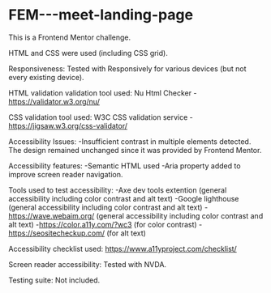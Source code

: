 # FEM---meet-landing-page

This is a Frontend Mentor challenge. 

HTML and CSS were used (including CSS grid). 

Responsiveness: 
Tested with Responsively for various devices (but not every existing device).

HTML validation validation tool used: 
Nu Html Checker - https://validator.w3.org/nu/ 

CSS validation tool used: 
W3C CSS validation service - https://jigsaw.w3.org/css-validator/

Accessibility Issues: 
-Insufficient contrast in multiple elements detected. 
The design remained unchanged since it was provided by Frontend Mentor. 

Accessibility features:
-Semantic HTML used 
-Aria property added to improve screen reader navigation. 

Tools used to test accessibility: 
-Axe dev tools extention (general accessibility including color contrast and alt text)
-Google lighthouse (general accessibility including color contrast and alt text)
-https://wave.webaim.org/ (general accessibility including color contrast and alt text)
-https://color.a11y.com/?wc3 (for color contrast)
-https://seositecheckup.com/ (for alt text)

Accessibility checklist used: 
https://www.a11yproject.com/checklist/

Screen reader accessibility: 
Tested with NVDA. 

Testing suite: 
Not included.
